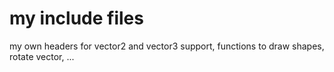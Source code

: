 # my include files
my own headers for vector2 and vector3 support, functions to draw shapes, rotate vector, ...